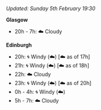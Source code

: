 *Updated: Sunday 5th February 19:30*

**Glasgow**

* 20h - 7h: :cloud: Cloudy

**Edinburgh**

* 20h: :cyclone: Windy (:cloud:) [:cloud: as of 17h]
* 21h: :cyclone: Windy (:cloud:) [:cloud: as of 18h]
* 22h: :cloud: Cloudy
* 23h: :cyclone: Windy (:cloud:) [:cloud: as of 20h]
* 0h - 4h: :cyclone: Windy (:cloud:)
* 5h - 7h: :cloud: Cloudy
